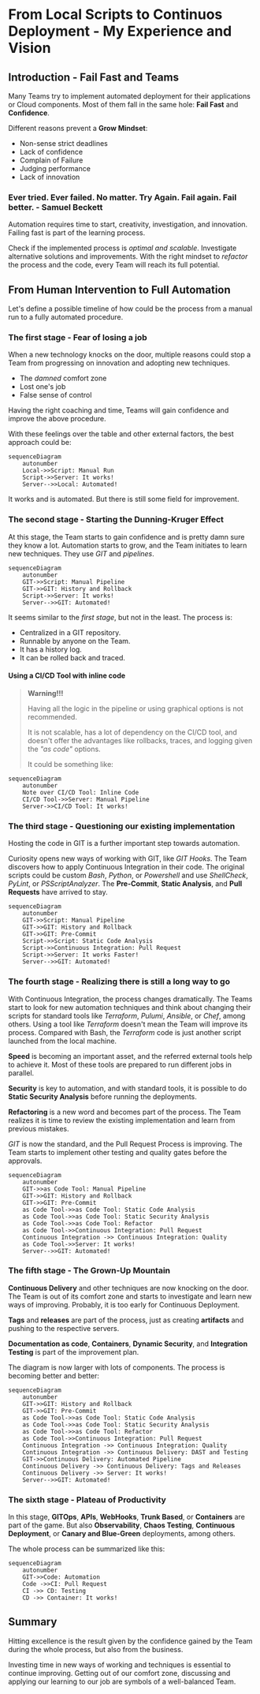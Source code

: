 # From Local Scripts to Continuos Deployment - My Experience and Vision

## Introduction - Fail Fast and Teams

Many Teams try to implement automated deployment for their applications or Cloud components. Most of them fall in the same hole: **Fail Fast** and **Confidence**.

Different reasons prevent a **Grow Mindset**:

* Non-sense strict deadlines
* Lack of confidence
* Complain of Failure
* Judging performance
* Lack of innovation

### Ever tried. Ever failed. No matter. Try Again. Fail again. Fail better. - Samuel Beckett

Automation requires time to start, creativity, investigation, and innovation. Failing fast is part of the learning process.

Check if the implemented process is *optimal and scalable*. Investigate alternative solutions and improvements. With the right mindset to *refactor* the process and the code, every Team will reach its full potential.

## From Human Intervention to Full Automation

Let's define a possible timeline of how could be the process from a manual run to a fully automated procedure.

### The first stage - Fear of losing a job

When a new technology knocks on the door, multiple reasons could stop a Team from progressing on innovation and adopting new techniques.

* The *damned* comfort zone
* Lost one's job
* False sense of control

Having the right coaching and time, Teams will gain confidence and improve the above procedure.

With these feelings over the table and other external factors, the best approach could be:

```mermaid
sequenceDiagram
    autonumber
    Local->>Script: Manual Run
    Script->>Server: It works!
    Server-->>Local: Automated!
```

It works and is automated. But there is still some field for improvement.

### The second stage - Starting the Dunning-Kruger Effect

At this stage, the Team starts to gain confidence and is pretty damn sure they know a lot. Automation starts to grow, and the Team initiates to learn new techniques. They use *GIT* and *pipelines*.

```mermaid
sequenceDiagram
    autonumber
    GIT->>Script: Manual Pipeline
    GIT->>GIT: History and Rollback
    Script->>Server: It works!
    Server-->>GIT: Automated!
```

It seems similar to the *first stage*, but not in the least. The process is:

* Centralized in a GIT repository.
* Runnable by anyone on the Team.
* It has a history log.
* It can be rolled back and traced.

#### Using a CI/CD Tool with inline code

> **Warning!!!**
>
> Having all the logic in the pipeline or using graphical options is not recommended.
>
>It is not scalable, has a lot of dependency on the CI/CD tool, and doesn't offer the advantages like rollbacks, traces, and logging given the *"as code"* options.
>
>It could be something like:

```mermaid
sequenceDiagram
    autonumber
    Note over CI/CD Tool: Inline Code
    CI/CD Tool->>Server: Manual Pipeline
    Server->>CI/CD Tool: It works!
```

### The third stage - Questioning our existing implementation

Hosting the code in GIT is a further important step towards automation.

Curiosity opens new ways of working with GIT, like *GIT Hooks*. The Team discovers how to apply Continuous Integration in their code. The original scripts could be custom *Bash*, *Python*, or *Powershell* and use *ShellCheck*, *PyLint*, or *PSScriptAnalyzer*. The **Pre-Commit**, **Static Analysis**, and **Pull Requests** have arrived to stay.

```mermaid
sequenceDiagram
    autonumber
    GIT->>Script: Manual Pipeline
    GIT->>GIT: History and Rollback
    GIT->>GIT: Pre-Commit
    Script->>Script: Static Code Analysis
    Script->>Continuous Integration: Pull Request
    Script->>Server: It works Faster!
    Server-->>GIT: Automated!
```

### The fourth stage - Realizing there is still a long way to go

With Continuous Integration, the process changes dramatically. The Teams start to look for new automation techniques and think about changing their scripts for standard tools like *Terraform*, *Pulumi*, *Ansible*, or *Chef*, among others. Using a tool like *Terraform* doesn't mean the Team will improve its process. Compared with Bash, the *Terraform* code is just another script launched from the local machine.

**Speed** is becoming an important asset, and the referred external tools help to achieve it. Most of these tools are prepared to run different jobs in parallel.

**Security** is key to automation, and with standard tools, it is possible to do **Static Security Analysis** before running the deployments.

**Refactoring** is a new word and becomes part of the process. The Team realizes it is time to review the existing implementation and learn from previous mistakes.

*GIT* is now the standard, and the Pull Request Process is improving. The Team starts to implement other testing and quality gates before the approvals.

```mermaid
sequenceDiagram
    autonumber
    GIT->>as Code Tool: Manual Pipeline
    GIT->>GIT: History and Rollback
    GIT->>GIT: Pre-Commit
    as Code Tool->>as Code Tool: Static Code Analysis
    as Code Tool->>as Code Tool: Static Security Analysis
    as Code Tool->>as Code Tool: Refactor
    as Code Tool->>Continuous Integration: Pull Request
    Continuous Integration ->> Continuous Integration: Quality
    as Code Tool->>Server: It works!
    Server-->>GIT: Automated!
```

### The fifth stage - The Grown-Up Mountain

**Continuous Delivery** and other techniques are now knocking on the door. The Team is out of its comfort zone and starts to investigate and learn new ways of improving. Probably, it is too early for Continuous Deployment.

**Tags** and **releases** are part of the process, just as creating **artifacts** and pushing to the respective servers.

**Documentation as code**, **Containers**, **Dynamic Security**, and **Integration Testing** is part of the improvement plan.

The diagram is now larger with lots of components. The process is becoming better and better:

```mermaid
sequenceDiagram
    autonumber
    GIT->>GIT: History and Rollback
    GIT->>GIT: Pre-Commit
    as Code Tool->>as Code Tool: Static Code Analysis
    as Code Tool->>as Code Tool: Static Security Analysis
    as Code Tool->>as Code Tool: Refactor
    as Code Tool->>Continuous Integration: Pull Request
    Continuous Integration ->> Continuous Integration: Quality
    Continuous Integration ->> Continuous Delivery: DAST and Testing
    GIT->>Continuous Delivery: Automated Pipeline
    Continuous Delivery ->> Continuous Delivery: Tags and Releases
    Continuous Delivery ->> Server: It works!
    Server-->>GIT: Automated!
```

### The sixth stage - Plateau of Productivity

In this stage, **GITOps**, **APIs**, **WebHooks**, **Trunk Based**, or **Containers** are part of the game. But also **Observability**, **Chaos Testing**, **Continuous Deployment**, or **Canary and Blue-Green** deployments, among others.

The whole process can be summarized like this:

```mermaid
sequenceDiagram
    autonumber
    GIT->>Code: Automation
    Code ->>CI: Pull Request
    CI ->> CD: Testing
    CD ->> Container: It works!
```

## Summary

Hitting excellence is the result given by the confidence gained by the Team during the whole process, but also from the business.

Investing time in new ways of working and techniques is essential to continue improving. Getting out of our comfort zone, discussing and applying our learning to our job are symbols of a well-balanced Team.
